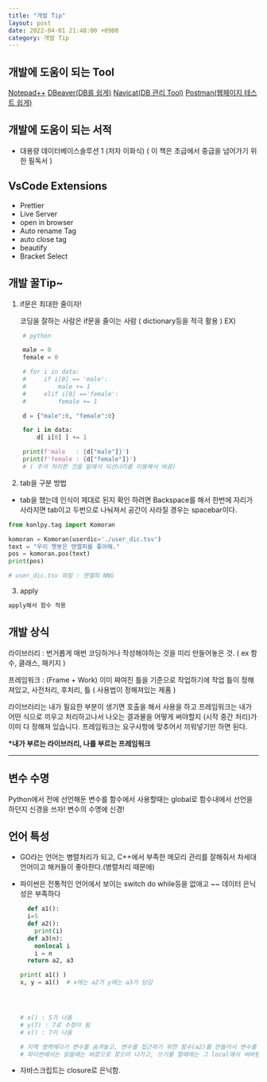 ```yaml
---
title: "개발 Tip"
layout: post
date: 2022-04-01 21:48:00 +0900
category: 개발 Tip
---
```


## 개발에 도움이 되는 Tool

[Notepad++](https://notepad-plus-plus.org/downloads/)
[DBeaver(DB를 쉽게)](https://dbeaver.io/)
[Navicat(DB 관리 Tool)](https://www.navicat.com/en/download/navicat-premium?gclid=Cj0KCQjwpcOTBhCZARIsAEAYLuXOIRi_H6rpRSuoL8zcYUIyP9x_plS4-R3bQURzPMQEOxVDHa_2P24aArVBEALw_wcB)
[Postman(웹페이지 테스트 쉽게)](https://www.postman.com/)

## 개발에 도움이 되는 서적

- 대용량 데이터베이스솔루션 1 (저자 이화식) ( 이 책은 초급에서 중급을 넘어가기 위한 필독서 )

## VsCode Extensions

- Prettier
- Live Server
- open in browser
- Auto rename Tag
- auto close tag
- beautify
- Bracket Select

## 개발 꿀Tip~

1. if문은 최대한 줄이자!

   코딩을 잘하는 사람은 if문을 줄이는 사람 ( dictionary등을 적극 활용 )
   EX)

```python
    # python

    male = 0
    female = 0

    # for i in data:
    #     if i[0] == 'male':
    #         male += 1
    #     elif i[0] =='female':
    #         female += 1

    d = {"male":0, "female":0}

    for i in data:
        d[ i[0] ] += 1

    print(f'male   : {d["male"]}')
    print(f'female : {d["female"]}')
    # ( 주석 처리한 것을 밑에서 딕션너리를 이용해서 바꿈)
```

2. tab을 구분 방법

- tab을 했는데 인식이 제대로 된지 확인 하려면 Backspace를 해서 한번에 자리가 사라지면 tab이고 두번으로 나눠져서 공간이 사라질 경우는 spacebar이다.

```python
from konlpy.tag import Komoran

komoran = Komoran(userdic='./user_dic.tsv')
text = "우리 챗봇은 엔엘피를 좋아해."
pos = komoran.pos(text)
print(pos)

# user_dic.tsv 파일 : 엔엘피	NNG
```

3. apply

```python
apply해서 함수 적용
```

## 개발 상식

라이브러리 : 번거롭게 매번 코딩하거나 작성해야하는 것을 미리 만들어놓은 것. ( ex 함수, 클래스, 패키지 )

프레임워크 : (Frame + Work) 이미 짜여진 틀을 기준으로 작업하기에 작업 틀이 정해져있고, 사전처리, 후처리, 틀 ( 사용법이 정해져있는 제품 )

라이브러리는 내가 필요한 부분이 생기면 호출을 해서 사용을 하고 프레임워크는 내가 어떤 식으로 끼우고 처리하고나서 나오는 결과물을 어떻게 써야할지 (시작 중간 처리)가 이미 다 정해져 있습니다. 프레임워크는 요구사항에 맞추어서 끼워넣기만 하면 된다.

**\*내가 부르는 라이브러리, 나를 부르는 프레임워크**

---

## 변수 수명

Python에서 전에 선언해둔 변수를 함수에서 사용할때는 global로 함수내에서 선언을 하던지 신경을 쓰자! 변수의 수명에 신경!

## 언어 특성

- GO라는 언어는 병렬처리가 되고, C++에서 부족한 메모리 관리를 잘해줘서 차세대 언어이고 해커들이 좋아한다.(병렬처리 때문에)

- 파이썬은 전통적인 언어에서 보이는 switch do while등을 없애고 ~~ 데이터 은닉성은 부족하다

  ```python
    def a1():
    i=5
    def a2():
      print(i)
    def a3(n):
      nonlocal i
      i = n
    return a2, a3

  print( a1() )
  x, y = a1()  # x에는 a2가 y에는 a3가 담김




  # x() : 5가 나옴
  # y(7) : 7로 수정이 됨
  # x() : 7이 나옴

  # 지역 영역에다가 변수를 숨겨놓고, 변수를 접근하기 위한 함수(a2)를 만들어서 변수를 출력한다.
  # 파이썬에서는 읽을때는 바깥으로 찾으러 나가고, 쓰기를 할때에는 그 local에서 써버림. 그래서 nonlocal i를 사용해서 바깥에 있는 i를 찾아와라는 것
  ```

- 자바스크립트는 closure로 은닉함.
